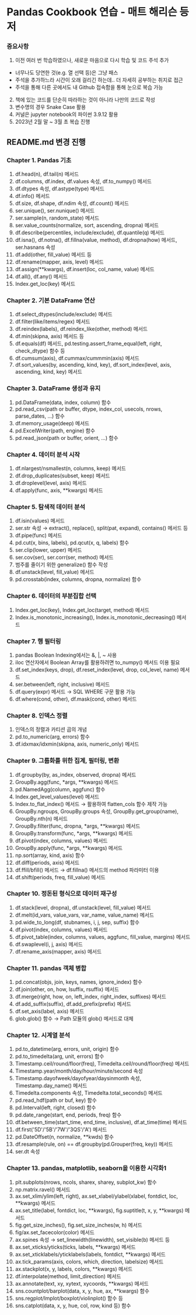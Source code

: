 # Pandas Cookbook 연습 - 매트 해리슨 등 저

### 중요사항
1. 이전 여러 번 학습하였으나, 새로운 마음으로 다시 학습 및 코드 주석 추가
- 너무나도 당연한 것(e.g. 열 선택 등)은 그냥 패스
- 주석을 추가하느라 시간이 오래 걸리긴 하는데.. 더 자세히 공부하는 취지로 접근
- 주석을 통해 다른 곳에서도 내 Github 접속함을 통해 눈으로 복습 가능
2. 책에 있는 코드를 단순히 따라하는 것이 아니라 나만의 코드로 작성
3. 변수명의 경우 Snake Case 활용
4. 커널은 jupyter notebook의 파이썬 3.9.12 활용
5. 2023년 2월 말 ~ 3월 초 복습 진행

## README.md 변경 진행

### Chapter 1. Pandas 기초
1. df.head(n), df.tail(n) 메서드
2. df.columns, df.index, df.values 속성, df.to_numpy() 메서드
3. df.dtypes 속성, df.astype(type) 메서드
4. df.info() 메서드
5. df.size, df.shape, df.ndim 속성, df.count() 메서드
6. ser.unique(), ser.nunique() 메서드
7. ser.sample(n, random_state) 메서드
8. ser.value_counts(normalize, sort, ascending, dropna) 메서드
9. df.describe(percentiles, include/exclude), df.quantile(q) 메서드
10. df.isna(), df.notna(), df.fillna(value, method), df.dropna(how) 메서드, ser.hasnans 속성
11. df.add(other, fill_value) 메서드 등
12. df.rename(mapper, axis, level) 메서드
13. df.assign(**kwargs), df.insert(loc, col_name, value) 메서드
14. df.all(), df.any() 메서드
15. Index.get_loc(key) 메서드

### Chapter 2. 기본 DataFrame 연산
1. df.select_dtypes(include/exclude) 메서드
2. df.filter(like/items/regex) 메서드
3. df.reindex(labels), df.reindex_like(other, method) 메서드
4. df.min(skipna, axis) 메서드 등
5. df.equals(df) 메서드, pd.testing.assert_frame_equal(left, right, check_dtype) 함수 등
6. df.cumsum(axis), df.cummax/cummmin(axis) 메서드
7. df.sort_values(by, ascending, kind, key), df.sort_index(level, axis, ascending, kind, key) 메서드

### Chapter 3. DataFrame 생성과 유지
1. pd.DataFrame(data, index, column) 함수
2. pd.read_csv(path or buffer, dtype, index_col, usecols, nrows, parse_dates, ...) 함수
3. df.memory_usage(deep) 메서드
4. pd.ExcelWriter(path, engine) 함수
5. pd.read_json(path or buffer, orient, ...) 함수

### Chapter 4. 데이터 분석 시작
1. df.nlargest/nsmallest(n, columns, keep) 메서드
2. df.drop_duplicates(subset, keep) 메서드
3. df.droplevel(level, axis) 메서드
4. df.apply(func, axis, **kwargs) 메서드

### Chapter 5. 탐색적 데이터 분석
1. df.isin(values) 메서드
2. ser.str 속성 → extract(), replace(), split(pat, expand), contains() 메서드 등
3. df.pipe(func) 메서드
4. pd.cut(x, bins, labels), pd.qcut(x, q, labels) 함수
5. ser.clip(lower, upper) 메서드
6. ser.cov(ser), ser.corr(ser, method) 메서드
7. 범주를 줄이기 위한 generalize() 함수 작성
8. df.unstack(level, fill_value) 메서드
9. pd.crosstab(index, columns, dropna, normalize) 함수

### Chapter 6. 데이터의 부분집합 선택
1. Index.get_loc(key), Index.get_loc(target, method) 메서드
2. Index.is_monotonic_increasing(), Index.is_monotonic_decreasing() 메서드

### Chapter 7. 행 필터링
1. pandas Boolean Indexing에서는 &, |, ~ 사용
2. iloc 연산자에서 Boolean Array를 활용하려면 to_numpy() 메서드 이용 필요
3. df.set_index(keys, drop), df.reset_index(level, drop, col_level, name) 메서드
4. ser.between(left, right, inclusive) 메서드
5. df.query(expr) 메서드 → SQL WHERE 구문 활용 가능
6. df.where(cond, other), df.mask(cond, other) 메서드

### Chapter 8. 인덱스 정렬
1. 인덱스의 정렬과 카티션 곱의 개념
2. pd.to_numeric(arg, errors) 함수
3. df.idxmax/idxmin(skipna, axis, numeric_only) 메서드

### Chapter 9. 그룹화를 위한 집계, 필터링, 변환
1. df.groupby(by, as_index, observed, dropna) 메서드
2. GroupBy.agg(func, *args, **kwargs) 메서드
3. pd.NamedAgg(column, aggfunc) 함수
4. Index.get_level_values(level) 메서드
5. Index.to_flat_index() 메서드 → 활용하여 flatten_cols 함수 제작 가능
6. GroupBy.ngroups, GroupBy.groups 속성, GroupBy.get_group(name), GroupBy.nth(n) 메서드
7. GroupBy.filter(func, dropna, *args, **kwargs) 메서드
8. GroupBy.transform(func, *args, **kwargs) 메서드
9. df.pivot(index, columns, values) 메서드
10. GroupBy.apply(func, *args, **kwargs) 메서드
11. np.sort(array, kind, axis) 함수
12. df.diff(periods, axis) 메서드
13. df.ffill/bfill() 메서드 → df.fillna() 메서드의 method 파라미터 이용
14. df.shift(periods, freq, fill_value) 메서드

### Chapter 10. 정돈된 형식으로 데이터 재구성
1. df.stack(level, dropna), df.unstack(level, fill_value) 메서드
2. df.melt(id_vars, value_vars, var_name, value_name) 메서드
3. pd.wide_to_long(df, stubnames, i, j, sep, suffix) 함수
4. df.pivot(index, columns, values) 메서드
5. df.pivot_table(index, columns, values, aggfunc, fill_value, margins) 메서드
6. df.swaplevel(i, j, axis) 메서드
7. df.rename_axis(mapper, axis) 메서드

### Chapter 11. pandas 객체 병합
1. pd.concat(objs, join, keys, names, ignore_index) 함수
2. df.join(other, on, how, lsuffix, rsuffix) 메서드
3. df.merge(right, how, on, left_index, right_index, suffixes) 메서드
4. df.add_suffix(suffix), df.add_prefix(prefix) 메서드
5. df.set_axis(label, axis) 메서드
6. glob.glob() 함수 → Path 모듈의 glob() 메서드로 대체

### Chapter 12. 시계열 분석
1. pd.to_datetime(arg, errors, unit, origin) 함수
2. pd.to_timedelta(arg, unit, errors) 함수
3. Timestamp.ceil/round/floor(freq), Timedelta.ceil/round/floor(freq) 메서드
4. Timestamp.year/month/day/hour/minute/second 속성
5. Timestamp.dayofweek/dayofyear/daysinmonth 속성, Timestamp.day_name() 메서드
6. Timedelta.components 속성, Timedelta.total_seconds() 메서드
7. pd.read_hdf(path or buf, key) 함수
8. pd.Interval(left, right, closed) 함수
9. pd.date_range(start, end, periods, freq) 함수
10. df.between_time(start_time, end_time, inclusive), df.at_time(time) 메서드
11. df.first('5D'/'5B'/'7W'/'3QS'/'A') 메서드
12. pd.DateOffset(n, normalize, **kwds) 함수
13. df.resample(rule, on) == df.groupby(pd.Grouper(freq, key)) 메서드
14. ser.dt 속성

### Chapter 13. pandas, matplotlib, seaborn을 이용한 시각화1
1. plt.subplots(nrows, ncols, sharex, sharey, subplot_kw) 함수
2. np.matrix.ravel() 메서드
3. ax.set_xlim/ylim(left, right), ax.set_xlabel/ylabel(xlabel, fontdict, loc, **kwargs) 메서드
4. ax.set_title(label, fontdict, loc, **kwargs),  fig.suptitle(t, x, y, **kwargs) 메서드
5. fig.get_size_inches(), fig.set_size_inches(w, h) 메서드
6. fig/ax.set_facecolor(color) 메서드
7. ax.spines 속성 → set_linewidth(linewidth), set_visible(b) 메서드 등
8. ax.set_xticks/yticks(ticks, labels, **kwargs) 메서드
9. ax.set_xticklabels/yticklabels(labels, fontdict, **kwargs) 메서드
10. ax.tick_params(axis, colors, which, direction, labelsize) 메서드
11. ax.stackplot(x, y, labels, colors, **kwargs) 메서드
12. df.interpolate(method, limit_direction) 메서드
13. ax.annotate(text, xy, xytext, xycoords, **kwargs) 메서드
14. sns.countplot/barplot(data, x, y, hue, ax, **kwargs) 함수
15. sns.regplot/lmplot/boxplot/violinplot() 함수 등
16. sns.catplot(data, x, y, hue, col, row, kind 등) 함수